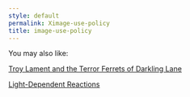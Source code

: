 ```yaml
---
style: default
permalink: Ximage-use-policy
title: image-use-policy
---
```

You may also like:

[Troy Lament and the Terror Ferrets of Darkling Lane](http://scp-wiki.net/troy-lament-and-the-terror-ferrets-of-darkling-lane)

[Light-Dependent Reactions](http://scp-wiki.net/light-dependent-reactions)
